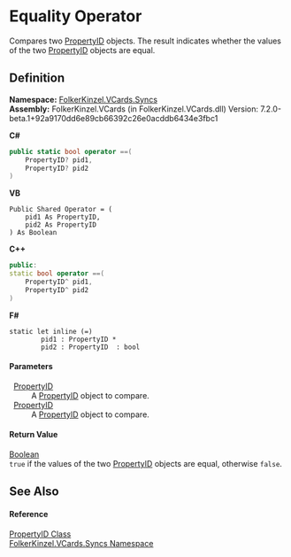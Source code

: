 # Equality Operator


Compares two <a href="40501887-a5bd-f19a-b682-682ba7c4adb7.md">PropertyID</a> objects. The result indicates whether the values of the two <a href="40501887-a5bd-f19a-b682-682ba7c4adb7.md">PropertyID</a> objects are equal.



## Definition
**Namespace:** <a href="314eb040-efc7-ad87-1b26-494465ab2e69.md">FolkerKinzel.VCards.Syncs</a>  
**Assembly:** FolkerKinzel.VCards (in FolkerKinzel.VCards.dll) Version: 7.2.0-beta.1+92a9170dd6e89cb66392c26e0acddb6434e3fbc1

**C#**
``` C#
public static bool operator ==(
	PropertyID? pid1,
	PropertyID? pid2
)
```
**VB**
``` VB
Public Shared Operator = ( 
	pid1 As PropertyID,
	pid2 As PropertyID
) As Boolean
```
**C++**
``` C++
public:
static bool operator ==(
	PropertyID^ pid1, 
	PropertyID^ pid2
)
```
**F#**
``` F#
static let inline (=)
        pid1 : PropertyID * 
        pid2 : PropertyID  : bool
```



#### Parameters
<dl><dt>  <a href="40501887-a5bd-f19a-b682-682ba7c4adb7.md">PropertyID</a></dt><dd>A <a href="40501887-a5bd-f19a-b682-682ba7c4adb7.md">PropertyID</a> object to compare.</dd><dt>  <a href="40501887-a5bd-f19a-b682-682ba7c4adb7.md">PropertyID</a></dt><dd>A <a href="40501887-a5bd-f19a-b682-682ba7c4adb7.md">PropertyID</a> object to compare.</dd></dl>

#### Return Value
<a href="https://learn.microsoft.com/dotnet/api/system.boolean" target="_blank" rel="noopener noreferrer">Boolean</a>  
`true` if the values of the two <a href="40501887-a5bd-f19a-b682-682ba7c4adb7.md">PropertyID</a> objects are equal, otherwise `false`.

## See Also


#### Reference
<a href="40501887-a5bd-f19a-b682-682ba7c4adb7.md">PropertyID Class</a>  
<a href="314eb040-efc7-ad87-1b26-494465ab2e69.md">FolkerKinzel.VCards.Syncs Namespace</a>  

